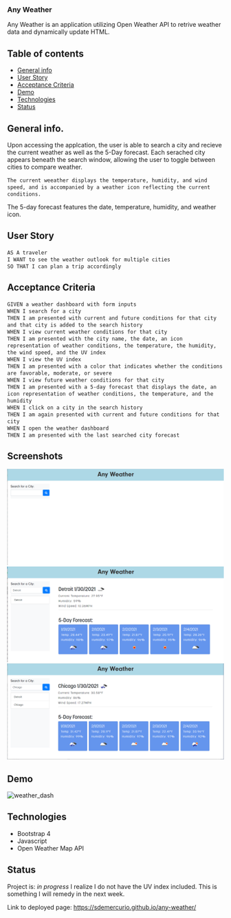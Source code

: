 ### Any Weather

Any Weather is an application utilizing Open Weather API to retrive weather data and dynamically update HTML.

## Table of contents

- [General info](#general-info)
- [User Story](#user-story)
- [Acceptance Criteria](#acceptance-criteria)
- [Demo](#demo)
- [Technologies](#technologies)
- [Status](#status)

## General info.

Upon accessing the applcation, the user is able to search a city and recieve the current weather as well as the 5-Day forecast. Each serached city appears beneath the search window, allowing the user to toggle between cities to compare weather.

```
The current weeather displays the temperature, humidity, and wind speed, and is accompanied by a weather icon reflecting the current conditions.
```

The 5-day forecast features the date, temperature, humidity, and weather icon.

## User Story

```
AS A traveler
I WANT to see the weather outlook for multiple cities
SO THAT I can plan a trip accordingly
```

## Acceptance Criteria

```
GIVEN a weather dashboard with form inputs
WHEN I search for a city
THEN I am presented with current and future conditions for that city and that city is added to the search history
WHEN I view current weather conditions for that city
THEN I am presented with the city name, the date, an icon representation of weather conditions, the temperature, the humidity, the wind speed, and the UV index
WHEN I view the UV index
THEN I am presented with a color that indicates whether the conditions are favorable, moderate, or severe
WHEN I view future weather conditions for that city
THEN I am presented with a 5-day forecast that displays the date, an icon representation of weather conditions, the temperature, and the humidity
WHEN I click on a city in the search history
THEN I am again presented with current and future conditions for that city
WHEN I open the weather dashboard
THEN I am presented with the last searched city forecast
```
## Screenshots
![enter-app](assets/images/any-weather-1.PNG)
![city-one](assets/images/any-weather-2.PNG)
![city-two](assets/images/any-weather-3.PNG)


## Demo
![weather_dash](assets/images/weather_dash.gif)


## Technologies
* Bootstrap 4
* Javascript
* Open Weather Map API

## Status
Project is: _in progress_
I realize I do not have the UV index included. This is something I will remedy in the next week.

Link to deployed page: https://sdemercurio.github.io/any-weather/
```
